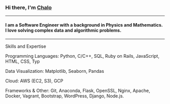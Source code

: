 ### Hi there, I'm [Chalo](https://www.linkedin.com/in/emmanuel-chalo-211336183 "LinkedIn")
---
#### I am a Software Engineer with a background in Physics and Mathematics. I love solving complex data and algorithmic problems.
---
Skills and Expertise

Programming Languages: Python, C/C++, SQL, Ruby on Rails, JavaScript, HTML, CSS, Typ

Data Visualization: Matplotlib, Seaborn, Pandas

Cloud: AWS (EC2, S3), GCP

Frameworks & Other: Git, Anaconda, Flask, OpenSSL, Nginx, Apache, Docker, Vagrant, Bootstrap, WordPress, Django, Node.js.
